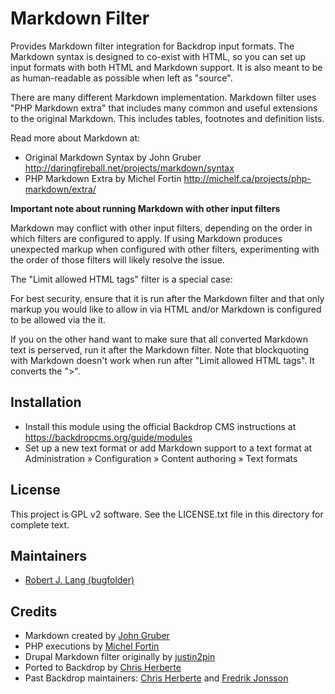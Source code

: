 Markdown Filter
=============================

Provides Markdown filter integration for Backdrop input formats. The
Markdown syntax is designed to co-exist with HTML, so you can set up
input formats with both HTML and Markdown support. It is also meant to
be as human-readable as possible when left as "source".

There are many different Markdown implementation. Markdown filter uses
"PHP Markdown extra" that includes many common and useful extensions to
the original Markdown. This includes tables, footnotes and definition
lists.

Read more about Markdown at:

- Original Markdown Syntax by John Gruber
  <http://daringfireball.net/projects/markdown/syntax>
- PHP Markdown Extra by Michel Fortin
  <http://michelf.ca/projects/php-markdown/extra/>

**Important note about running Markdown with other input filters**

Markdown may conflict with other input filters, depending on the order
in which filters are configured to apply. If using Markdown produces
unexpected markup when configured with other filters, experimenting with
the order of those filters will likely resolve the issue.

The "Limit allowed HTML tags" filter is a special case:

For best security, ensure that it is run after the Markdown filter and
that only markup you would like to allow in via HTML and/or Markdown is
configured to be allowed via the it.

If you on the other hand want to make sure that all converted Markdown
text is perserved, run it after the Markdown filter. Note that
blockquoting with Markdown doesn't work when run after "Limit allowed
HTML tags". It converts the ">".

Installation
------------
- Install this module using the official Backdrop CMS instructions at
  https://backdropcms.org/guide/modules
- Set up a new text format or add Markdown support to a text format at
  Administration » Configuration » Content authoring » Text formats

License
-------

This project is GPL v2 software. See the LICENSE.txt file in this directory for
complete text.

Maintainers
-----------

- [Robert J. Lang (bugfolder)](https://github.com/bugfolder)

Credits
-------
- Markdown created by [John Gruber](http://daringfireball.net)
- PHP executions by [Michel Fortin](http://www.michelf.com/)
- Drupal Markdown filter originally by [justin2pin](https://www.drupal.org/project/markdown)
- Ported to Backdrop by [Chris Herberte](https://github.com/chrisherberte)
- Past Backdrop maintainers: [Chris Herberte](https://github.com/chrisherberte) and [Fredrik Jonsson](https://github.com/frjo)

